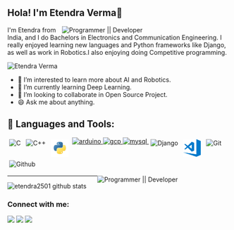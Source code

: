 ## Hola! I'm Etendra Verma👋
<img alt="Programmer || Developer" width="380" src="https://cdn.dribbble.com/users/99287/screenshots/3839839/work_work_work.gif" align="right">

I'm Etendra from India, and I do Bachelors in Electronics and Communication Engineering. I really enjoyed learning new languages and Python frameworks like  Django, as well as work in Robotics.I also enjoying doing Competitive programming.

<p align="left"> <img src="https://komarev.com/ghpvc/?username=etendra2501&label=Profile%20views&color=0e75b6&style=flat" alt="Etendra Verma" /> </p>

- 🔭 I’m interested to learn more about AI and Robotics.
- 🌱 I’m currently learning Deep Learning.
- 👯 I’m looking to collaborate in Open Source Project.
- 😄 Ask me about anything.

## 🧰 Languages and Tools:
<p align="left">
<img src="https://user-images.githubusercontent.com/52012982/122687375-c8440c80-d233-11eb-81b8-a7850204ece8.png" alt="C" height="40" style="vertical-align:top; margin:4px">
<img src="https://user-images.githubusercontent.com/52012982/122687127-7b136b00-d232-11eb-90d2-38391528a039.png" alt="C++" height="40" style="vertical-align:top; margin:4px">
<img src="https://raw.githubusercontent.com/github/explore/80688e429a7d4ef2fca1e82350fe8e3517d3494d/topics/python/python.png" alt="Python" height="40" style="vertical-align:top; margin:4px">
<a href="https://www.arduino.cc/" target="_blank"> <img src="https://cdn.worldvectorlogo.com/logos/arduino-1.svg" alt="arduino" width="40" height="40"/> </a>
<a href="https://cloud.google.com" target="_blank"> <img src="https://www.vectorlogo.zone/logos/google_cloud/google_cloud-icon.svg" alt="gcp" width="40" height="40"/> </a>
<a href="https://www.mysql.com/" target="_blank"> <img src="https://www.vectorlogo.zone/logos/mysql/mysql-official.svg" alt="mysql" width="40" height="40"/> </a> 
<img src="https://user-images.githubusercontent.com/52012982/122687136-81a1e280-d232-11eb-86f8-cbc84dade76a.png" alt="Django" height="40" style="vertical-align:top; margin:4px">
<img src="https://raw.githubusercontent.com/github/explore/80688e429a7d4ef2fca1e82350fe8e3517d3494d/topics/visual-studio-code/visual-studio-code.png" alt="VS Code" height="40" style="vertical-align:top; margin:4px">
<img src="https://user-images.githubusercontent.com/52012982/122687764-b6fbff80-d235-11eb-8e91-e7ce061f5b92.png" alt="Git" height="40" style="vertical-align:top; margin:4px">
<img src="https://user-images.githubusercontent.com/52012982/122687767-ba8f8680-d235-11eb-8f11-7f7737e55685.png" alt="Github" height="40" style="vertical-align:top; margin:4px">
</p>
<img alt="Programmer || Developer" width="300" src="https://i.pinimg.com/originals/78/5a/1b/785a1b9c359640da6bc9cfe3670b42ba.png" align="right">

___
![etendra2501 github stats](https://github-readme-stats.vercel.app/api?username=etendra2501&show_icons=true&theme=radical)
### Connect with me:

[<img src="https://img.shields.io/badge/linkedin-%230077B5.svg?&style=for-the-badge&logo=linkedin&logoColor=white" />](https://www.linkedin.com/in/etendra-verma-199514180/) 
[<img src="https://img.shields.io/badge/Gmail-D14836?style=for-the-badge&logo=gmail&logoColor=white" />](etendraverma2501@gmail.com)
[<img src="https://img.shields.io/badge/Twitter-1DA1F2?style=for-the-badge&logo=twitter&logoColor=white"/>](https://twitter.com/etendra_verma/)






